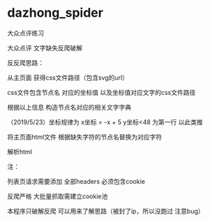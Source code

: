 # dazhong_spider
大众点评练习

大众点评 文字缺失反爬破解

反反爬思路：

从主页面 获得css文件路径（包含svg的url）

css文件包含节点名 对应的坐标值 以及坐标值对应文字的css文件路径

根据以上信息 构造节点名对应的相关文字字典

（2019/5/23）坐标规律为 x坐标 = -x + 5  y坐标<48 为第一行 以此类推

将主页面html文件 根据缺失字符的节点名替换为对应字符

解析html

注：

列表页请求需要添加 全部headers 必须包含cookie

反爬严格 大批量抓取需建立cookie池

本程序只破解反爬 可以用来了解思路（被封了ip，所以没跑过 注意bug）





